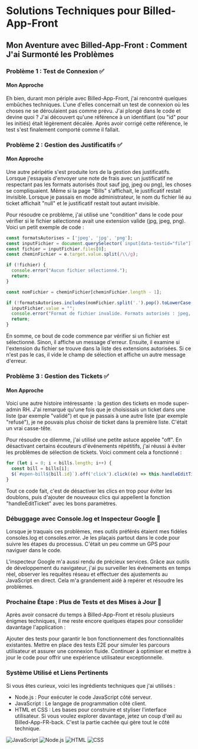 # Solutions Techniques pour Billed-App-Front

## Mon Aventure avec Billed-App-Front : Comment J'ai Surmonté les Problèmes

### Problème 1 : Test de Connexion ✅

#### Mon Approche

Eh bien, durant mon périple avec Billed-App-Front, j'ai rencontré quelques embûches techniques. L'une d'elles concernait un test de connexion où les choses ne se déroulaient pas comme prévu. J'ai plongé dans le code et devine quoi ? J'ai découvert qu'une référence à un identifiant (ou "id" pour les initiés) était légèrement décalée. Après avoir corrigé cette référence, le test s'est finalement comporté comme il fallait.

### Problème 2 : Gestion des Justificatifs ✅

#### Mon Approche

Une autre péripétie s'est produite lors de la gestion des justificatifs. Lorsque j'essayais d'envoyer une note de frais avec un justificatif ne respectant pas les formats autorisés (tout sauf jpg, jpeg ou png), les choses se compliquaient. Même si la page "Bills" s'affichait, le justificatif restait invisible. Lorsque je passais en mode administrateur, le nom du fichier lié au ticket affichait "null" et le justificatif restait tout autant invisible.

Pour résoudre ce problème, j'ai utilisé une "condition" dans le code pour vérifier si le fichier sélectionné avait une extension valide (jpg, jpeg, png). Voici un petit exemple de code :

```javascript
const formatsAutorises = ['jpeg', 'jpg', 'png'];
const inputFichier = document.querySelector(`input[data-testid="file"]`);
const fichier = inputFichier.files[0];
const cheminFichier = e.target.value.split(/\\/g);

if (!fichier) {
  console.error("Aucun fichier sélectionné.");
  return;
}

const nomFichier = cheminFichier[cheminFichier.length - 1];

if (!formatsAutorises.includes(nomFichier.split('.').pop().toLowerCase())) {
  inputFichier.value = "";
  console.error("Format de fichier invalide. Formats autorisés : jpeg, jpg, png.");
  return;
}
```

En somme, ce bout de code commence par vérifier si un fichier est sélectionné. Sinon, il affiche un message d'erreur. Ensuite, il examine si l'extension du fichier se trouve dans la liste des extensions autorisées. Si ce n'est pas le cas, il vide le champ de sélection et affiche un autre message d'erreur.

### Problème 3 : Gestion des Tickets ✅

#### Mon Approche

Voici une autre histoire intéressante : la gestion des tickets en mode super-admin RH. J'ai remarqué qu'une fois que je choisissais un ticket dans une liste (par exemple "validé") et que je passais à une autre liste (par exemple "refusé"), je ne pouvais plus choisir de ticket dans la première liste. C'était un vrai casse-tête.

Pour résoudre ce dilemme, j'ai utilisé une petite astuce appelée "off". En désactivant certains écouteurs d'événements répétitifs, j'ai réussi à éviter les problèmes de sélection de tickets. Voici comment cela a fonctionné :

```javascript
for (let i = 0; i < bills.length; i++) {
  const bill = bills[i];
  $(`#open-bill${bill.id}`).off('click').click((e) => this.handleEditTicket(e, bill, bills));
}
```

Tout ce code fait, c'est de désactiver les clics en trop pour éviter les doublons, puis d'ajouter de nouveaux clics qui appellent la fonction "handleEditTicket" avec les bons paramètres.

### Débuggage avec Console.log et Inspecteur Google 🐞
Lorsque je traquais ces problèmes, mes outils préférés étaient mes fidèles consoles.log et consoles.error. Je les plaçais partout dans le code pour suivre les étapes du processus. C'était un peu comme un GPS pour naviguer dans le code.

L'inspecteur Google m'a aussi rendu de précieux services. Grâce aux outils de développement du navigateur, j'ai pu surveiller les événements en temps réel, observer les requêtes réseau et effectuer des ajustements au JavaScript en direct. Cela m'a grandement aidé à repérer et résoudre les problèmes.

### Prochaine Étape : Plus de Tests et des Mises à Jour 🚀
Après avoir consacré du temps à Billed-App-Front et résolu plusieurs énigmes techniques, il me reste encore quelques étapes pour consolider davantage l'application :

Ajouter des tests pour garantir le bon fonctionnement des fonctionnalités existantes.
Mettre en place des tests E2E pour simuler les parcours utilisateur et assurer une connexion fluide.
Continuer à optimiser et mettre à jour le code pour offrir une expérience utilisateur exceptionnelle.
### Système Utilisé et Liens Pertinents
Si vous êtes curieux, voici les ingrédients techniques que j'ai utilisés :

- Node.js : Pour exécuter le code JavaScript côté serveur.
- JavaScript : Le langage de programmation côté client.
- HTML et CSS : Les bases pour construire et styliser l'interface utilisateur.
Si vous voulez explorer davantage, jetez un coup d'œil au Billed-App-FR-back. C'est la partie cachée qui gère tout le côté technique.

<img src="https://img.shields.io/badge/-JavaScript-black?style=flat&logo=javascript" alt="JavaScript">
<img src="https://img.shields.io/badge/-Node.js-black?style=flat&logo=node.js" alt="Node.js">
<img src="https://img.shields.io/badge/-HTML-black?style=flat&logo=html5" alt="HTML">
<img src="https://img.shields.io/badge/-CSS-black?style=flat&logo=css3" alt="CSS">

